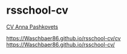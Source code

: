 # rsschool-cv
[CV Anna Pashkovets](https://Waschbaer86.github.io/rsschool-cv/cv) 

https://Waschbaer86.github.io/rsschool-cv/cv
https://Waschbaer86.github.io/rsschool-cv/
